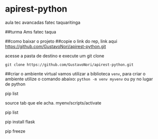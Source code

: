 # apirest-python
aula tec avancadas fatec taquaritinga

##turma Ams fatec taqua


##como baixar o projeto
##copie o link do rep, link aqui 
https://github.com/GustavoNori/apirest-python.git

acesse a pasta de destino e execute um git clone

`git clone https://github.com/GustavoNori/apirest-python.git`

##criar o ambiente virtual
vamos utilizar a biblioteca `venv`, para criar o ambiente utilize o comando abaixo:
`python -m venv myvenv` ou py no lugar de python

pip list

source tab que ele acha. myenv/scripts/activate

pip list

pip install flask

pip freeze